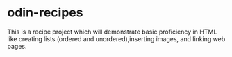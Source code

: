 # odin-recipes
This is a recipe project which will demonstrate basic proficiency in HTML like creating lists (ordered and unordered),inserting images, and linking web pages. 
